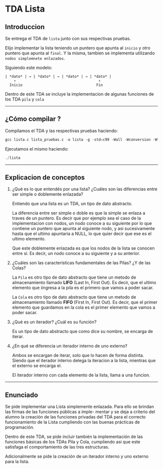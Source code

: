 # TDA Lista

## Introduccion

Se entrega el TDA de `lista` junto con sus respectivas pruebas.

Elijo implementar la lista teniendo un puntero que apunta al `inicio` y otro puntero que apunta al `final`. Y la misma, tambien se implementa utilizando `nodos simplemnete enlazados`.

Siguiendo este modelo:

````
| *dato* | → | *dato* | → | *dato* | → | *dato* |
    ↑                                      ↑
  Inicio                                  Fin
````

Dentro de este TDA se incluye la implementacion de algunas funciones de los TDA `pila` y `cola`

---
## ¿Cómo compilar ?

Compilamos el TDA y las respectivas pruebas haciendo:

````c
gcc lista.c lista_pruebas.c -o lista -g -std=c99 -Wall -Wconversion -Wtype-limits -pedantic -Werror -O0
````

Ejecutamos el mismo haciendo:

`````c
./lista
`````

----
## Explicacion de conceptos
1. ¿Qué es lo que entendés por una lista? ¿Cuáles son las diferencias entre ser simple o doblemente enlazada?

    Entiendo que una lista es un TDA, un tipo de dato abstracto.

    La diferencia entre ser simple o doble es que la simple se enlaza a traves de un puntero. Es decir que por ejemplo sea el caso de la implementacion con nodos, un nodo conoce a su siguiente por lo que contiene un puntero que apunta al siguiente nodo, y asi sucesivamente hasta que el ultimo apuntaria a NULL, lo que quier decir que ese es el ultimo elemento.

    Que este doblemente enlazada es que los nodos de la lista se conocen entre si. Es decir, un nodo conoce a su siguiente y a su anterior.

2. ¿Cuáles son las características fundamentales de las Pilas? ¿Y de las Colas?

    La `Pila` es otro tipo de dato abstracto que tiene un metodo de almacenamiento llamado **LIFO** (Last In, First Out). Es decir, que el ultimo elemento que iingresa a la pila es el primero que vamos a poder sacar.

    La `Cola` es otro tipo de dato abstracto que tiene un metodo de almacenamiento llamado **FIFO** (First In, First Out). Es decir, que el primer elemento que guardamos en la cola es el primer elemento que vamos a poder sacar. 

3. ¿Qué es un iterador? ¿Cuál es su función?

    Es un tipo de dato abstracto que como dice su nombre, se encarga de iterar.

4. ¿En qué se diferencia un iterador interno de uno externo?

    Ambos se encargan de iterar, solo que lo hacen de forma distinta. Siendo que el iterador interno delega la iteracion a la lista, mientras que el externo se encarga el.

    El iterador interno con cada elemento de la lista, llama a una funcion.

---

## Enunciado

Se pide implementar una Lista simplemente enlazada. Para ello se brindan las firmas de las funciones públicas a imple-
mentar y se deja a criterio del alumno la creación de las funciones privadas del TDA para el correcto funcionamiento de
la Lista cumpliendo con las buenas prácticas de programación.


Dentro de este TDA, se pide incluir también la implementación de las funciones básicas de los TDAs Pila y Cola, cumpliendo
asi que este satisfaga el comportamiento de las tres estructuras.


Adicionalmente se pide la creación de un iterador interno y uno externo para la lista.